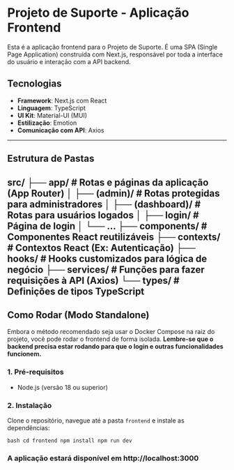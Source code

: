# Projeto de Suporte - Aplicação Frontend

Esta é a aplicação frontend para o Projeto de Suporte. É uma SPA (Single Page Application) construída com Next.js, responsável por toda a interface do usuário e interação com a API backend.

## Tecnologias

-   **Framework**: Next.js com React
-   **Linguagem**: TypeScript
-   **UI Kit**: Material-UI (MUI)
-   **Estilização**: Emotion
-   **Comunicação com API**: Axios

---

## Estrutura de Pastas
src/
├── app/          # Rotas e páginas da aplicação (App Router)
│   ├── (admin)/  # Rotas protegidas para administradores
│   ├── (dashboard)/ # Rotas para usuários logados
│   ├── login/    # Página de login
│   └── ...
├── components/   # Componentes React reutilizáveis
├── contexts/     # Contextos React (Ex: Autenticação)
├── hooks/        # Hooks customizados para lógica de negócio
├── services/     # Funções para fazer requisições à API (Axios)
└── types/        # Definições de tipos TypeScript
---

## Como Rodar (Modo Standalone)

Embora o método recomendado seja usar o Docker Compose na raiz do projeto, você pode rodar o frontend de forma isolada. **Lembre-se que o backend precisa estar rodando para que o login e outras funcionalidades funcionem.**

### 1. Pré-requisitos

-   Node.js (versão 18 ou superior)

### 2. Instalação

Clone o repositório, navegue até a pasta `frontend` e instale as dependências:

`bash
cd frontend
npm install
npm run dev`

### A aplicação estará disponível em http://localhost:3000
